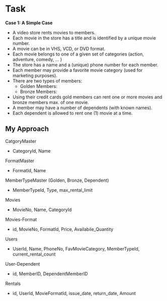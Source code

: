 # Task

**Case 1: A Simple Case**
-	A video store rents movies to members.
-	Each movie in the store has a title and is identified by a unique movie number.
-	A movie can be in VHS, VCD, or DVD format.
-	Each movie belongs to one of a given set of categories (action, adventure, comedy, ... )
-	The store has a name and a (unique) phone number for each member.
-	Each member may provide a favorite movie category (used for marketing purposes).
-	There are two types of members: 
	-	Golden Members:
	-	Bronze Members:
-	Using  their credit cards gold members can rent one or more movies and bronze members max. of one movie.  
-	A member may have a number of dependents (with known names).
-	Each dependent is allowed to rent one (1) movie at a time.


## My Approach

CatgoryMaster
-	CategoryId, Name

FormatMaster
-	FormatId, Name

MemberTypeMaster (Golden, Bronze, Dependent)
-	MemberTypeId, Type, max_rental_limit  

Movies
-	MovieNo, Name, CategoryId

Movies-Format
-	id, MovieNo, FormatId, Price, Availabile_Quantity

Users
-	UserId, Name, PhoneNo, FavMovieCategory, MemberTypeId, current_rental_count

User-Dependent
-	id, MemberID, DependentMemberID

Rentals
-	id, UserId, MovieFormatId, issue_date, return_date, Amount
